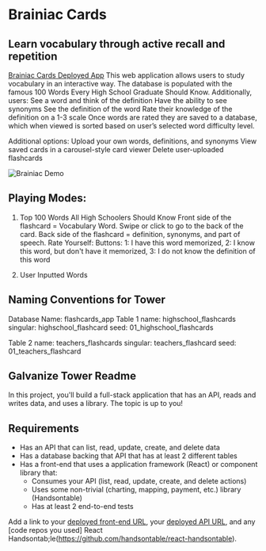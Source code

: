 # Brainiac Cards
## Learn vocabulary through active recall and repetition
[Brainiac Cards Deployed App](https://braniac-cards.herokuapp.com/)
This web application allows users to study vocabulary in an interactive way. The database is populated with the famous 100 Words Every High School Graduate Should Know. Additionally, users:
See a word and think of the definition
Have the ability to see synonyms
See the definition of the word
Rate their knowledge of the definition on a 1-3 scale
Once words are rated they are saved to a database, which when viewed is sorted based on user’s selected word difficulty level.

Additional options: 
Upload your own words, definitions, and synonyms 
View saved cards in a carousel-style card viewer 
Delete user-uploaded flashcards


![Brainiac Demo](https://github.com/BryanLong14/frontend_flashcards_app/blob/master/src/assets/BraniacMovie%20(1).gif)


## Playing Modes:
1. Top 100 Words All High Schoolers Should Know
  Front side of the flashcard = Vocabulary Word. Swipe or click to go to the back of the card.
  Back side of the flashcard = definition, synonyms, and part of speech.
    Rate Yourself: Buttons:
        1: I have this word memorized, 
        2: I know this word, but don't have it memorized,
        3: I do not know the definition of this word


2. User Inputted Words


## Naming Conventions for Tower
Database Name: flashcards_app
Table 1 name: highschool_flashcards
	singular: highschool_flashcard
	seed: 01_highschool_flashcards

Table 2 name: teachers_flashcards
	singular: teachers_flashcard
	seed: 01_teachers_flashcard


## Galvanize Tower Readme
In this project, you'll build a full-stack application that has an API, reads and writes data, and uses a library. The topic is up to you!


## Requirements
* Has an API that can list, read, update, create, and delete data
* Has a database backing that API that has at least 2 different tables
* Has a front-end that uses a application framework (React) or component library that:
    * Consumes your API (list, read, update, create, and delete actions)
    * Uses some non-trivial (charting, mapping, payment, etc.) library (Handsontable)
    * Has at least 2 end-to-end tests

Add a link to your [deployed front-end URL](https://braniac-cards.herokuapp.com/), your [deployed API URL](https://sleepy-sea-27116.herokuapp.com/), and any [code repos you used] React Handsontab;le(https://github.com/handsontable/react-handsontable).
